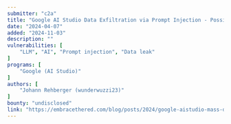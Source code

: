 ```yaml
---
submitter: "c2a"
title: "Google AI Studio Data Exfiltration via Prompt Injection - Possible Regression and Fix"
date: "2024-04-07"
added: "2024-11-03"
description: ""
vulnerabilities: [
    "LLM", "AI", "Prompt injection", "Data leak"
]
programs: [
    "Google (AI Studio)"
]
authors: [
    "Johann Rehberger (wunderwuzzi23)"
]
bounty: "undisclosed"
link: "https://embracethered.com/blog/posts/2024/google-aistudio-mass-data-exfil/"
---
```




